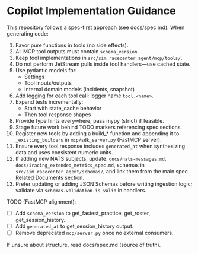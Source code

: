 # Copilot Implementation Guidance

This repository follows a spec-first approach (see docs/spec.md). When generating code:

1. Favor pure functions in tools (no side effects).
2. All MCP tool outputs must contain `schema_version`.
3. Keep tool implementations in `src/sim_racecenter_agent/mcp/tools/`.
4. Do not perform JetStream pulls inside tool handlers—use cached state.
5. Use pydantic models for:
   - Settings
   - Tool inputs/outputs
   - Internal domain models (incidents, snapshot)
6. Add logging for each tool call: logger name `tool.<name>`.
7. Expand tests incrementally:
   - Start with state_cache behavior
   - Then tool response shapes
8. Provide type hints everywhere; pass mypy (strict) if feasible.
9. Stage future work behind TODO markers referencing spec sections.
10. Register new tools by adding a build_* function and appending it to `_existing_builders` in `mcp/sdk_server.py` (FastMCP server).
11. Ensure every tool response includes `generated_at` when synthesizing data and uses consistent numeric units.
12. If adding new NATS subjects, update: `docs/nats-messages.md`, `docs/iracing_extended_metrics_spec.md`, schemas in `src/sim_racecenter_agent/schemas/`, and link them from the main spec Related Documents section.
13. Prefer updating or adding JSON Schemas before writing ingestion logic; validate via `schemas.validation.is_valid` in handlers.

TODO (FastMCP alignment):
- [ ] Add `schema_version` to get_fastest_practice, get_roster, get_session_history.
- [ ] Add `generated_at` to get_session_history output.
- [ ] Remove deprecated `mcp/server.py` once no external consumers.

If unsure about structure, read docs/spec.md (source of truth).